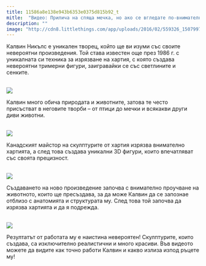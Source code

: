 ```yaml
---
title: 11586a8e138e943b6353e0375d815b92_t
mitle:  "Видео: Прилича на спяща мечка, но ако се вгледате по-внимателно, ще остане изумени! Уникално!"
description: ""
image: "http://cdn8.littlethings.com/app/uploads/2016/02/559326_150799725087544_2120657145_n-600x397.jpg"
---
```


<p>   </p><p>Калвин Никълс е уникален творец, който ще ви изуми със своите невероятни произведения. Той става известен още през 1986 г. с уникалната си техника за изрязване на хартия, с която създава невероятни тримерни фигури, заигравайки се със светлините и сенките.</p> <p> <br/><img src="http://cdn8.littlethings.com/app/uploads/2016/02/559326_150799725087544_2120657145_n-600x397.jpg"/><br/></p> <p>Калвин много обича природата и животните, затова те често присъстват в неговите творби – от птици до мечки и всякакви други диви животни. </p> <p> <br/><img src="http://cdn6.littlethings.com/app/uploads/2016/02/10848611_437598813074299_5530534482831067350_o-600x451.jpg"/><br/> </p><p>Канадският майстор на скулптурите от хартия изрязва внимателно хартията, а след това създава уникални 3D фигури, които впечатляват със своята прецизност. </p><p></p>    <div id="SC_TBlock_456377" class="SC_TBlock"> </div><p></p><p></p> <p> <br/><img src="http://cdn4.littlethings.com/app/uploads/2016/02/1507934_269663659867816_485485306_n-600x397.jpg"/><br/></p> <p>Създаването на ново произведение започва с внимателно проучване на животното, които ще пресъздава, за да може Калвин да се запознае отблизо с анатомията и структурата му. След това той започва да изрязва хартията и да я подрежда.</p> <p> <br/><img src="http://cdn8.littlethings.com/app/uploads/2016/02/10854352_422512084582972_7470304188194797955_o-600x480.jpg"/><br/></p> <p>Резултатът от работата му е наистина невероятен! Скулптурите, които създава, са изключително реалистични и много красиви. Във видеото можете да видите как точно работи Калвин и какво излиза изпод ръцете му!</p> <p></p>  <p>    </p><div id="SC_TBlock_456377" class="SC_TBlock"> </div><p></p>             <i></i><i></i>        